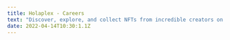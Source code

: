 ```yaml
---
title: Holaplex - Careers
text: "Discover, explore, and collect NFTs from incredible creators on Solana. Tools built by creators, for creators, owned by creators."
date: 2022-04-14T10:30:1.1Z
---
```

